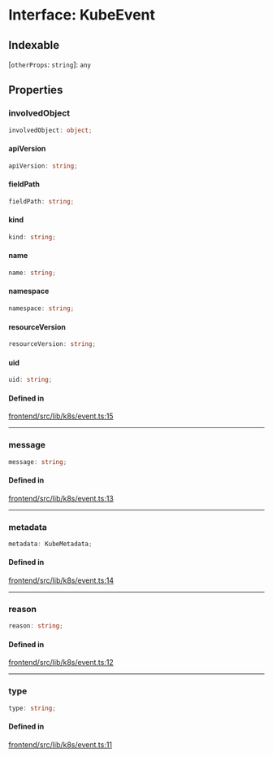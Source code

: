 # Interface: KubeEvent

## Indexable

 \[`otherProps`: `string`\]: `any`

## Properties

### involvedObject

```ts
involvedObject: object;
```

#### apiVersion

```ts
apiVersion: string;
```

#### fieldPath

```ts
fieldPath: string;
```

#### kind

```ts
kind: string;
```

#### name

```ts
name: string;
```

#### namespace

```ts
namespace: string;
```

#### resourceVersion

```ts
resourceVersion: string;
```

#### uid

```ts
uid: string;
```

#### Defined in

[frontend/src/lib/k8s/event.ts:15](https://github.com/headlamp-k8s/headlamp/blob/2481a1c9f2b4a69a9320466e7a455215b14b97b0/frontend/src/lib/k8s/event.ts#L15)

***

### message

```ts
message: string;
```

#### Defined in

[frontend/src/lib/k8s/event.ts:13](https://github.com/headlamp-k8s/headlamp/blob/2481a1c9f2b4a69a9320466e7a455215b14b97b0/frontend/src/lib/k8s/event.ts#L13)

***

### metadata

```ts
metadata: KubeMetadata;
```

#### Defined in

[frontend/src/lib/k8s/event.ts:14](https://github.com/headlamp-k8s/headlamp/blob/2481a1c9f2b4a69a9320466e7a455215b14b97b0/frontend/src/lib/k8s/event.ts#L14)

***

### reason

```ts
reason: string;
```

#### Defined in

[frontend/src/lib/k8s/event.ts:12](https://github.com/headlamp-k8s/headlamp/blob/2481a1c9f2b4a69a9320466e7a455215b14b97b0/frontend/src/lib/k8s/event.ts#L12)

***

### type

```ts
type: string;
```

#### Defined in

[frontend/src/lib/k8s/event.ts:11](https://github.com/headlamp-k8s/headlamp/blob/2481a1c9f2b4a69a9320466e7a455215b14b97b0/frontend/src/lib/k8s/event.ts#L11)
